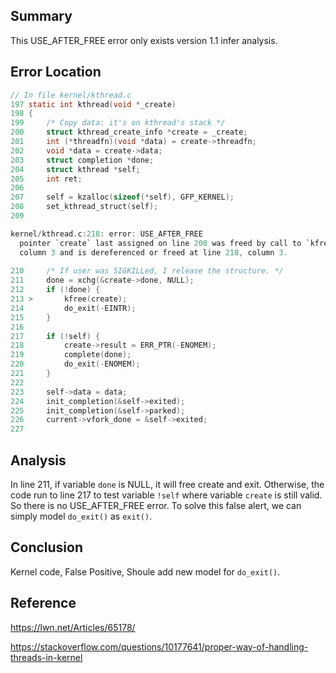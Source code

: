 ## Summary
This USE_AFTER_FREE error only exists version 1.1 infer analysis.

##  Error Location
```c
// In file kernel/kthread.c
197 static int kthread(void *_create)
198 {
199     /* Copy data: it's on kthread's stack */
200     struct kthread_create_info *create = _create;
201     int (*threadfn)(void *data) = create->threadfn;
202     void *data = create->data;
203     struct completion *done;
204     struct kthread *self;
205     int ret;
206 
207     self = kzalloc(sizeof(*self), GFP_KERNEL);
208     set_kthread_struct(self);
209 

kernel/kthread.c:218: error: USE_AFTER_FREE
  pointer `create` last assigned on line 200 was freed by call to `kfree()` at line 213, 
  column 3 and is dereferenced or freed at line 218, column 3.
 
210     /* If user was SIGKILLed, I release the structure. */
211     done = xchg(&create->done, NULL);
212     if (!done) {
213 >       kfree(create);
214         do_exit(-EINTR);
215     }
216 
217     if (!self) {
218         create->result = ERR_PTR(-ENOMEM);
219         complete(done);
220         do_exit(-ENOMEM);
221     }
222 
223     self->data = data;
224     init_completion(&self->exited);
225     init_completion(&self->parked);
226     current->vfork_done = &self->exited;
227 

```


## Analysis
In line 211, if variable `done` is NULL, it will free create and exit. Otherwise, the code run to line 217 to test variable `!self` where variable `create` is still valid. So there is no USE_AFTER_FREE error.
To solve this false alert, we can simply model `do_exit()` as `exit()`.

## Conclusion
Kernel code, False Positive, Shoule add new model for `do_exit()`.

## Reference
https://lwn.net/Articles/65178/

https://stackoverflow.com/questions/10177641/proper-way-of-handling-threads-in-kernel
